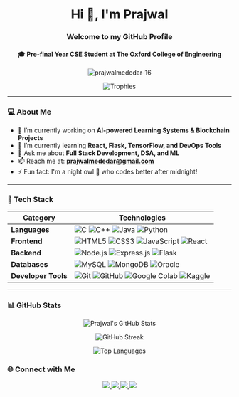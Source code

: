 <h1 align="center">Hi 👋, I'm Prajwal</h1>
<h3 align="center">Welcome to my GitHub Profile</h3>
<h4 align="center">🎓 Pre-final Year CSE Student at The Oxford College of Engineering</h4>    

<p align="center">
  <img src="https://komarev.com/ghpvc/?username=prajwalmededar-17&label=Profile%20views&color=0e75b6&style=flat" alt="prajwalmededar-16" />
</p>

<p align="center">
  <img src="https://github-profile-trophy.vercel.app/?username=prajwalmededar-16&theme=algolia" alt="Trophies" />
</p>

---

### 💻 About Me

- 🔭 I’m currently working on **AI-powered Learning Systems & Blockchain Projects**
- 🌱 I’m currently learning **React, Flask, TensorFlow, and DevOps Tools**
- 💬 Ask me about **Full Stack Development, DSA, and ML**
- 📫 Reach me at: **prajwalmededar@gmail.com**
- ⚡ Fun fact: I'm a night owl 🦉 who codes better after midnight!

---

### 🚀 Tech Stack

| Category              | Technologies |
|-----------------------|--------------|
| **Languages**         | ![C](https://img.shields.io/badge/-C-000?style=flat&logo=c) ![C++](https://img.shields.io/badge/-C++-00599C?style=flat&logo=cplusplus) ![Java](https://img.shields.io/badge/-Java-007396?style=flat&logo=java) ![Python](https://img.shields.io/badge/-Python-3776AB?style=flat&logo=python) |
| **Frontend**          | ![HTML5](https://img.shields.io/badge/-HTML5-E34F26?style=flat&logo=html5) ![CSS3](https://img.shields.io/badge/-CSS3-1572B6?style=flat&logo=css3) ![JavaScript](https://img.shields.io/badge/-JavaScript-F7DF1E?style=flat&logo=javascript) ![React](https://img.shields.io/badge/-React-61DAFB?style=flat&logo=react) |
| **Backend**           | ![Node.js](https://img.shields.io/badge/-Node.js-339933?style=flat&logo=node.js) ![Express.js](https://img.shields.io/badge/-Express.js-000000?style=flat&logo=express) ![Flask](https://img.shields.io/badge/-Flask-000000?style=flat&logo=flask) |
| **Databases**         | ![MySQL](https://img.shields.io/badge/-MySQL-4479A1?style=flat&logo=mysql) ![MongoDB](https://img.shields.io/badge/-MongoDB-47A248?style=flat&logo=mongodb) ![Oracle](https://img.shields.io/badge/-Oracle-F80000?style=flat&logo=oracle) |
| **Developer Tools**   | ![Git](https://img.shields.io/badge/-Git-F05032?style=flat&logo=git) ![GitHub](https://img.shields.io/badge/-GitHub-181717?style=flat&logo=github) ![Google Colab](https://img.shields.io/badge/-Colab-F9AB00?style=flat&logo=googlecolab) ![Kaggle](https://img.shields.io/badge/-Kaggle-20BEFF?style=flat&logo=kaggle) |

---

### 📊 GitHub Stats

<p align="center">
  <img src="https://github-readme-stats.vercel.app/api?username=prajwalmededar-16&show_icons=true&theme=tokyonight" alt="Prajwal's GitHub Stats" />
</p>

<p align="center">
  <img src="https://github-readme-streak-stats.herokuapp.com/?user=prajwalmededar-16&theme=tokyonight" alt="GitHub Streak" />
</p>

<p align="center">
  <img src="https://github-readme-stats.vercel.app/api/top-langs/?username=prajwalmededar-16&layout=compact&theme=tokyonight" alt="Top Languages" />
</p>

### 🌐 Connect with Me

<p align="center">
  <a href="https://x.com/MededarPra7401" target="_blank">
    <img src="https://img.shields.io/badge/-Twitter-1DA1F2?style=flat&logo=twitter&logoColor=white" />
  </a>
  <a href="https://www.linkedin.com/in/prajwal-channappa-mededar-80425325a" target="_blank">
    <img src="https://img.shields.io/badge/-LinkedIn-0077B5?style=flat&logo=linkedin&logoColor=white" />
  </a>
  <a href="https://instagram.com/prajwal_cm_18" target="_blank">
    <img src="https://img.shields.io/badge/-Instagram-E4405F?style=flat&logo=instagram&logoColor=white" />
  </a>
  <a href="https://medium.com/@prajwalmededar" target="_blank">
    <img src="https://img.shields.io/badge/-Medium-12100E?style=flat&logo=medium&logoColor=white" />
  </a>
</p>

